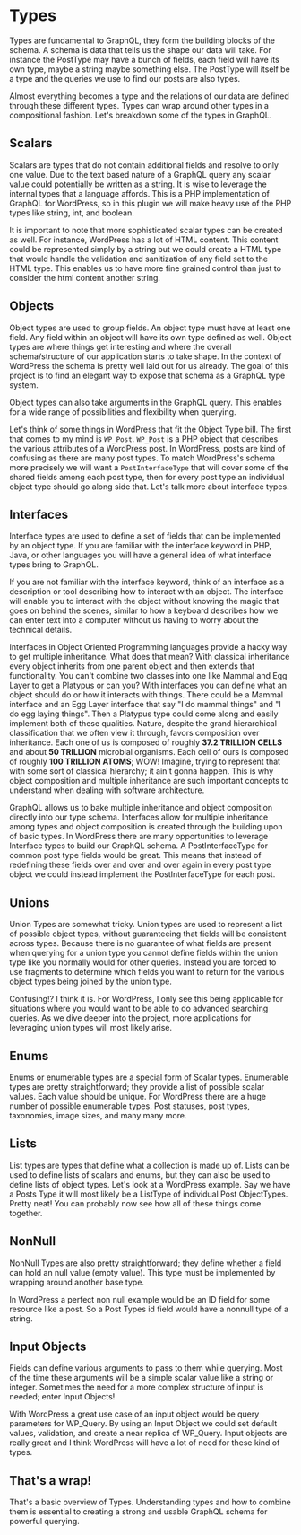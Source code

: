 # Types

Types are fundamental to GraphQL, they form the building blocks of the schema.
A schema is data that tells us the shape our data will take. For instance the
PostType may have a bunch of fields, each field will have its own type, maybe a
string maybe something else. The PostType will itself be a type and the queries
we use to find our posts are also types.

Almost everything becomes a type and the relations of our data are defined
through these different types. Types can wrap around other types in a
compositional fashion. Let's breakdown some of the types in GraphQL.

## Scalars

Scalars are types that do not contain additional fields and resolve to only one
value. Due to the text based nature of a GraphQL query any scalar value could
potentially be written as a string. It is wise to leverage the internal types
that a language affords. This is a PHP implementation of GraphQL for WordPress,
so in this plugin we will make heavy use of the PHP types like string, int, and
boolean.

It is important to note that more sophisticated scalar types can be created as
well. For instance, WordPress has a lot of HTML content. This content could be
represented simply by a string but we could create a HTML type that would handle
the validation and sanitization of any field set to the HTML type. This enables
us to have more fine grained control than just to consider the html content
another string.

## Objects

Object types are used to group fields. An object type must have at least one
field. Any field within an object will have its own type defined as well. Object
types are where things get interesting and where the overall schema/structure of
our application starts to take shape. In the context of WordPress the schema is
pretty well laid out for us already. The goal of this project is to find an
elegant way to expose that schema as a GraphQL type system.

Object types can also take arguments in the GraphQL query. This enables for a
wide range of possibilities and flexibility when querying.

Let's think of some things in WordPress that fit the Object Type bill. The first
that comes to my mind is `WP_Post`. `WP_Post` is a PHP object that describes the
various attributes of a WordPress post. In WordPress, posts are kind of
confusing as there are many post types. To match WordPress's schema more
precisely we will want a `PostInterfaceType` that will cover some of the shared
fields among each post type, then for every post type an individual object type
should go along side that. Let's talk more about interface types.

## Interfaces

Interface types are used to define a set of fields that can be implemented by
an object type. If you are familiar with the interface keyword in PHP, Java, or
other languages you will have a general idea of what interface types bring to
GraphQL.

If you are not familiar with the interface keyword, think of an
interface as a description or tool describing how to interact with an object.
The interface will enable you to interact with the object without knowing the
magic that goes on behind the scenes, similar to how a keyboard describes how we
can enter text into a computer without us having to worry about the technical
details.

Interfaces in Object Oriented Programming languages provide a hacky way to get
multiple inheritance. What does that mean? With classical inheritance every
object inherits from one parent object and then extends that functionality. You
can't combine two classes into one like Mammal and Egg Layer to get a Platypus
or can you? With interfaces you can define what an object should do or how it
interacts with things. There could be a Mammal interface and an Egg Layer
interface that say "I do mammal things" and "I do egg laying things". Then a
Platypus type could come along and easily implement both of these qualities.
Nature, despite the grand hierarchical classification that we often view it
through, favors composition over inheritance. Each one of us is composed of
roughly **37.2 TRILLION CELLS** and about **50 TRILLION** microbial organisms.
Each cell of ours is composed of roughly **100 TRILLION ATOMS**; WOW! Imagine,
trying to represent that with some sort of classical hierarchy; it ain't gonna
happen. This is why object composition and multiple inheritance are such
important concepts to understand when dealing with software architecture.

GraphQL allows us to bake multiple inheritance and object composition directly
into our type schema. Interfaces allow for multiple inheritance among types and
object composition is created through the building upon of basic types. In
WordPress there are many opportunities to leverage Interface types to build our
GraphQL schema. A PostInterfaceType for common post type fields would be great.
This means that instead of redefining these fields over and over and over again
in every post type object we could instead implement the PostInterfaceType for
each post.

## Unions

Union Types are somewhat tricky. Union types are used to represent a list of
possible object types, without guaranteeing that fields will be consistent
across types. Because there is no guarantee of what fields are present when
querying for a union type you cannot define fields within the union type like
you normally would for other queries. Instead you are forced to use fragments
to determine which fields you want to return for the various object types being
joined by the union type.

Confusing!? I think it is. For WordPress, I only see this being applicable for
situations where you would want to be able to do advanced searching queries.
As we dive deeper into the project, more applications for leveraging union types
will most likely arise.

## Enums

Enums or enumerable types are a special form of Scalar types. Enumerable types
are pretty straightforward; they provide a list of possible scalar values. Each
value should be unique. For WordPress there are a huge number of possible
enumerable types. Post statuses, post types, taxonomies, image sizes, and many
many more.

## Lists

List types are types that define what a collection is made up of. Lists can be
used to define lists of scalars and enums, but they can also be used to define
lists of object types. Let's look at a WordPress example. Say we have a Posts
Type it will most likely be a ListType of individual Post ObjectTypes. Pretty
neat! You can probably now see how all of these things come together.

## NonNull

NonNull Types are also pretty straightforward; they define whether a field can
hold an null value (empty value). This type must be implemented by wrapping
around another base type.

In WordPress a perfect non null example would be an ID field for some resource
like a post. So a Post Types id field would have a nonnull type of a string.

## Input Objects

Fields can define various arguments to pass to them while querying. Most of the
time these arguments will be a simple scalar value like a string or integer.
Sometimes the need for a more complex structure of input is needed; enter Input
Objects!

With WordPress a great use case of an input object would be query parameters for
WP_Query. By using an Input Object we could set default values, validation, and
create a near replica of WP_Query. Input objects are really great and I think
WordPress will have a lot of need for these kind of types.

## That's a wrap!

That's a basic overview of Types. Understanding types and how to combine them is
essential to creating a strong and usable GraphQL schema for powerful querying.
